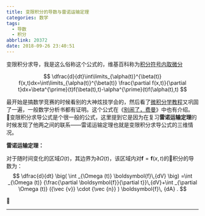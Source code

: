 ```yaml
---
title: 变限积分的导数与雷诺运输定理
categories: 数学
tags:
  - 导数
  - 积分
abbrlink: 20372
date: 2018-09-26 23:40:51
---
```



变限积分求导，我是这么俗称这个公式的，维基百科称为[积分符号内取微分](https://en.wikipedia.org/wiki/Differentiation_under_the_integral_sign)

$$
\dfrac{d}{dt}\int\limits_{\alpha(t)}^{\beta(t)} f(x,t)dx=\int\limits_{\alpha(t)}^{\beta(t)} \frac{\partial f(x,t)}{\partial t}dx+\beta^{\prime}(t)f(\beta(t),t)-\alpha^{\prime}(t)f(\alpha(t),t)
$$

最开始是搞数学竞赛的时候看别的大神炫技学会的，然后看了[微积分学教程](https://book.douban.com/subject/1728600/)又巩固了一遍，一般数学分析书都有证明。这个公式在《[别闹了，费曼](https://spaces.ac.cn/archives/1615)》中也有介绍。
变限积分求导公式是个很一般的公式，这里提到它是因为在复习**雷诺运输定理**的时候发现了他两之间的联系——雷诺运输定理也就是变限积分求导公式的三维情况。

**雷诺运输定理：**

对于随时间变化的区域$\Omega (t)$，其边界为$\partial \Omega (t)$，该区域内对$\boldsymbol{f}=\boldsymbol{f}(x,t)$的积分的导数为：
$$
\dfrac{d}{dt} \big( \int _{\Omega (t)} \boldsymbol{f}\,{dV} \big) =\int _{\Omega (t)} {\frac{\partial \boldsymbol{f}}{\partial t}}\,{dV}+\int _{\partial \Omega (t)} ({\vec  {v}} \cdot {\vec  {n}} ) \boldsymbol{f}\, {dA} .
$$



---
